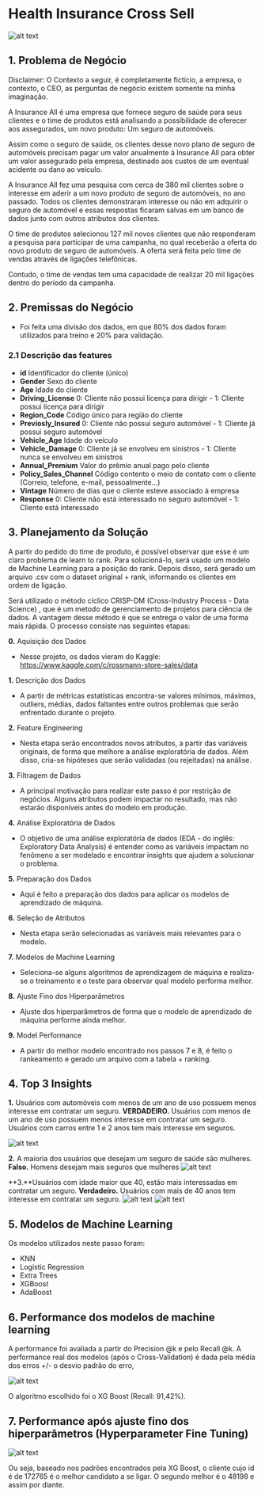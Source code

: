 # Health Insurance Cross Sell

![alt text](https://github.com/CaioMendes92/health_insurance_cross_sell/blob/main/img/insurance-capa.jpg?raw=true)

## 1. Problema de Negócio
Disclaimer: O Contexto a seguir, é completamente fictício, a empresa, o contexto, o CEO, as perguntas de negócio existem somente na minha imaginação. 

A Insurance All é uma empresa que fornece seguro de saúde para seus clientes e o time de produtos está analisando a possibilidade de oferecer aos assegurados, um novo produto: Um seguro de automóveis.

Assim como o seguro de saúde, os clientes desse novo plano de seguro de automóveis precisam pagar um valor anualmente à Insurance All para obter um valor assegurado pela empresa, destinado aos custos de um eventual acidente ou dano ao veículo.

A Insurance All fez uma pesquisa com cerca de 380 mil clientes sobre o interesse em aderir a um novo produto de seguro de automóveis, no ano passado. Todos os clientes demonstraram interesse ou não em adquirir o seguro de automóvel e essas respostas ficaram salvas em um banco de dados junto com outros atributos dos clientes.

O time de produtos selecionou 127 mil novos clientes que não responderam a pesquisa para participar de uma campanha, no qual receberão a oferta do novo produto de seguro de automóveis. A oferta será feita pelo time de vendas através de ligações telefônicas.

Contudo, o time de vendas tem uma capacidade de realizar 20 mil ligações dentro do período da campanha.

## 2. Premissas do Negócio
* Foi feita uma divisão dos dados, em que 80% dos dados foram utilizados para treino e 20% para validação.

### 2.1 Descrição das features
* **id**	Identificador do cliente (único)
* **Gender**	Sexo do cliente
* **Age**	Idade do cliente
* **Driving_License**	0: Cliente não possui licença para dirigir - 1: Cliente possui licença para dirigir
* **Region_Code**	Código único para região do cliente
* **Previosly_Insured**	0: Cliente não possui seguro automóvel - 1: Cliente já possui seguro automóvel
* **Vehicle_Age**	Idade do veículo
* **Vehicle_Damage**	0: Cliente já se envolveu em sinistros - 1: Cliente nunca se envolveu em sinistros
* **Annual_Premium**	Valor do prêmio anual pago pelo cliente
* **Policy_Sales_Channel**	Código contento o meio de contato com o cliente (Correio, telefone, e-mail, pessoalmente...)
* **Vintage**	Número de dias que o cliente esteve associado à empresa
* **Response**	0: Cliente não está interessado no seguro automóvel - 1: Cliente está interessado

## 3. Planejamento da Solução
A partir do pedido do time de produto, é possível observar que esse é um claro problema de learn to rank. Para solucioná-lo, será usado um modelo de Machine Learning para a posição do rank. Depois disso, será gerado um arquivo .csv com o dataset original + rank, informando os clientes em ordem de ligação. 

Será utilizado o método cíclico CRISP-DM (Cross-Industry Process - Data Science) , que é um metodo de gerenciamento de projetos para ciência de dados. A vantagem desse método é que se entrega o valor de uma forma mais rápida. O processo consiste nas seguintes etapas:

**0.** Aquisição dos Dados
* Nesse projeto, os dados vieram do Kaggle: https://www.kaggle.com/c/rossmann-store-sales/data

**1.** Descrição dos Dados
* A partir de métricas estatísticas encontra-se valores mínimos, máximos, outliers, médias, dados faltantes entre outros problemas que serão enfrentado durante o projeto.

**2.** Feature Engineering
* Nesta etapa serão encontrados novos atributos, a partir das variáveis originais, de forma que melhore a análise exploratória de dados. Além disso, cria-se hipóteses que serão validadas (ou rejeitadas) na análise.

**3.** Filtragem de Dados
* A principal motivação para realizar este passo é por restrição de negócios. Alguns atributos podem impactar no resultado, mas não estarão disponíveis antes do modelo em produção.

**4.** Análise Exploratória de Dados
* O objetivo de uma análise exploratória de dados (EDA - do inglês: Exploratory Data Analysis) é entender como as variáveis impactam no fenômeno a ser modelado e encontrar insights que ajudem a solucionar o problema. 

**5.** Preparação dos Dados
* Aqui é feito a preparação dos dados para aplicar os modelos de aprendizado de máquina.

**6.** Seleção de Atributos
* Nesta etapa serão selecionadas as variáveis mais relevantes para o modelo.

**7.** Modelos de Machine Learning
*	Seleciona-se alguns algoritmos de aprendizagem de máquina e realiza-se o treinamento e o teste para observar qual modelo performa melhor.

**8.** Ajuste Fino dos Hiperparâmetros
* Ajuste dos hiperparâmetros de forma que o modelo de aprendizado de máquina performe ainda melhor.

**9.** Model Performance
* A partir do melhor modelo encontrado nos passos 7 e 8, é feito o rankeamento e gerado um arquivo com a tabela + ranking.

## 4. Top 3 Insights

**1.** Usuários com automóveis com menos de um ano de uso possuem menos interesse em contratar um seguro.
**VERDADEIRO.** Usuários com menos de um ano de uso possuem menos interesse em contratar um seguro. Usuários com carros entre 1 e 2 anos tem mais interesse em seguros.

![alt text](https://github.com/CaioMendes92/health_insurance_cross_sell/blob/main/img/insight1.png?raw=true)

**2.** A maioria dos usuários que desejam um seguro de saúde são mulheres.
**Falso.** Homens desejam mais seguros que mulheres
![alt text](https://github.com/CaioMendes92/health_insurance_cross_sell/blob/main/img/insight2.png?raw=true)

**3.**Usuários com idade maior que 40, estão mais interessadas em contratar um seguro.
**Verdadeiro.** Usuários com mais de 40 anos tem interesse em contratar um seguro.
![alt text](https://github.com/CaioMendes92/health_insurance_cross_sell/blob/main/img/insight3a.png?raw=true)
![alt text](https://github.com/CaioMendes92/health_insurance_cross_sell/blob/main/img/insight3b.png?raw=true)

## 5. Modelos de Machine Learning

Os modelos utilizados neste passo foram:

* KNN
* Logistic Regression
* Extra Trees
* XGBoost
* AdaBoost

## 6. Performance dos modelos de machine learning
A performance foi avaliada a partir do Precision @k e pelo Recall @k. A performance real dos modelos (após o Cross-Validation) é dada pela média dos erros +/- o desvio padrão do erro,

![alt text](https://github.com/CaioMendes92/health_insurance_cross_sell/blob/main/img/modelos_cv.png?raw=true)

O algoritmo escolhido foi o XG Boost (Recall: 91,42%).

## 7. Performance após ajuste fino dos hiperparâmetros (Hyperparameter Fine Tuning)
![alt text](https://github.com/CaioMendes92/health_insurance_cross_sell/blob/main/img/output_final.png?raw=true)

Ou seja, baseado nos padrões encontrados pela XG Boost, o cliente cujo id é de 172765 é o melhor candidato a se ligar. O segundo melhor é o 48198 e assim por diante.
